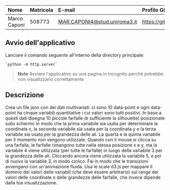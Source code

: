
| Nome | Matricola | E-mail | Profilo GitHub |
|:---|:---|:---|:---|
|Marco Caponi|508773|MAR.CAPONI4@stud.uniroma3.it|https://github.com/MarcoCap13|

## Avvio dell'applicativo
Lanciare il comando seguente all'interno della directory principale:

    `python -m http.server`

> **Note**
> Avviare l'applicativo su una pagina in incognito perchè potrebbe non visualizzarlo correttamente

## Descrizione
Crea un file json con dei dati multivariati: ci sono 10 data-point e ogni data-point ha cinque variabili quantitative i cui valori sono tutti positivi. In base a questi dati disegna 10 piccole farfalle (è sufficiente la silhouette) posizionate sullo schermo in modo che la prima variabile sia usata per determinare la coordinata x, la seconda variabile sia usata per la coordinata y e la terza variabile sia usata per la grandezza delle ali. La quarta e la quinta variabile per il momento non vengono utilizzate. Quando con il mouse si clicca su una farfalla, le farfalle rimangono tutte nella stessa posizione x e y, ma la variabile 4 viene utilizzata (per tutte le farfalle) in luogo della variabile 3 per la grandezza delle ali. Cliccando ancora viene utilizzata la variabile 5, e poi di nuovo la variabile 3, in modo ciclico. Fai in modo che le transizioni avvengano con un'animazione fluida. Usa le scale d3.js per mappare il dominio dei valori delle variabili (che deve essere arbitrario) sul range dei valori delle coordinate o delle grandezze delle farfalle, che invece dipende dalla tua visualizzazione.

